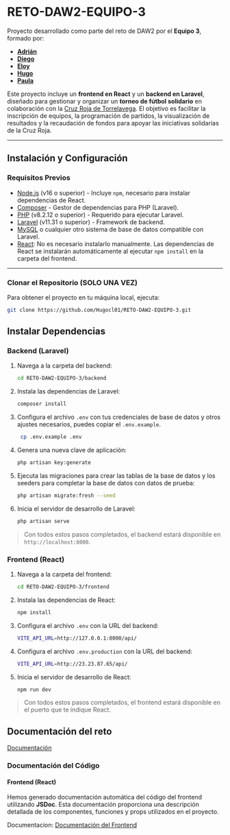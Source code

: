 # RETO-DAW2-EQUIPO-3

Proyecto desarrollado como parte del reto de DAW2 por el **Equipo 3**, formado por:  
- **[Adrián](https://github.com/adriantresgallo)**  
- **[Diego](https://github.com/DiegoFerF)**  
- **[Eloy](https://github.com/4K4smol)**  
- **[Hugo](https://github.com/Hugocl01)**  
- **[Paula](https://github.com/paularivero22)**  

Este proyecto incluye un **frontend en React** y un **backend en Laravel**, diseñado para gestionar y organizar un **torneo de fútbol solidario** en colaboración con la [Cruz Roja de Torrelavega](https://cercadeti.cruzroja.es/ligasolidariadeformacionprofesional). El objetivo es facilitar la inscripción de equipos, la programación de partidos, la visualización de resultados y la recaudación de fondos para apoyar las iniciativas solidarias de la Cruz Roja.

---

## Instalación y Configuración

### Requisitos Previos

- [Node.js](https://nodejs.org/) (v16 o superior) - Incluye `npm`, necesario para instalar dependencias de React.
- [Composer](https://getcomposer.org/) - Gestor de dependencias para PHP (Laravel).
- [PHP](https://www.php.net/) (v8.2.12 o superior) - Requerido para ejecutar Laravel.
- [Laravel](https://laravel.com/) (v11.31 o superior) - Framework de backend.
- [MySQL](https://www.mysql.com/) o cualquier otro sistema de base de datos compatible con Laravel.
- [React](https://es.react.dev/): No es necesario instalarlo manualmente. Las dependencias de React se instalarán automáticamente al ejecutar `npm install` en la carpeta del frontend.
---

### Clonar el Repositorio (SOLO UNA VEZ)
Para obtener el proyecto en tu máquina local, ejecuta:
```bash
git clone https://github.com/Hugocl01/RETO-DAW2-EQUIPO-3.git
```

## Instalar Dependencias

### Backend (Laravel)

1. Navega a la carpeta del backend:
    ```bash
    cd RETO-DAW2-EQUIPO-3/backend
    ```

2. Instala las dependencias de Laravel:
    ```bash
    composer install
    ```

3. Configura el archivo `.env` con tus credenciales de base de datos y otros ajustes necesarios, puedes copiar el `.env.example`.
   ```bash
    cp .env.example .env
    ```

4. Genera una nueva clave de aplicación:
    ```bash
    php artisan key:generate
    ```

5. Ejecuta las migraciones para crear las tablas de la base de datos y los seeders para completar la base de datos con datos de prueba:
    ```bash
    php artisan migrate:fresh --seed
    ```

6. Inicia el servidor de desarrollo de Laravel:
    ```bash
    php artisan serve
    ```

> Con todos estos pasos completados, el backend estará disponible en `http://localhost:8000`.

### Frontend (React)

1. Navega a la carpeta del frontend:
    ```bash
    cd RETO-DAW2-EQUIPO-3/frontend
    ```

2. Instala las dependencias de React:
    ```bash
    npm install
    ```

3. Configura el archivo `.env` con la URL del backend:
    ```bash
    VITE_API_URL=http://127.0.0.1:8000/api/
    ```

4. Configura el archivo `.env.production` con la URL del backend:
    ```bash
    VITE_API_URL=http://23.23.87.65/api/
    ```

5. Inicia el servidor de desarrollo de React:
    ```bash
    npm run dev
    ```

> Con todos estos pasos completados, el frontend estará disponible en el puerto que te indique React.

## Documentación del reto

[Documentación](Documentacion/Documentacion%20del%20Reto%20-%20Markdown/documentacionReto.md)

### Documentación del Código

#### Frontend (React)
Hemos generado documentación automática del código del frontend utilizando **JSDoc**. Esta documentación proporciona una descripción detallada de los componentes, funciones y props utilizados en el proyecto.

Documentacion: [Documentación del Frontend](./frontend/docs/index.html)